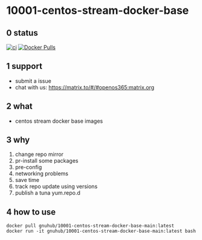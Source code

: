 # 10001-centos-stream-docker-base

## 0 status

[![ci](https://github.com/archlinux365/10001-centos-stream-docker-base/actions/workflows/ci.yml/badge.svg)](https://github.com/archlinux365/10001-centos-stream-docker-base/actions/workflows/ci.yml) [![Docker Pulls](https://img.shields.io/docker/pulls/gnuhub/10001-centos-stream-docker-base-main.svg)](https://hub.docker.com/r/gnuhub/10001-centos-stream-docker-base-main/)

## 1 support

* submit a issue
* chat with us: https://matrix.to/#/#openos365:matrix.org

## 2 what

* centos stream docker base images

## 3 why

1. change repo mirror
1. pr-install some packages
1. pre-config
1. networking problems
1. save time
1. track repo update using versions
1. publish a tuna yum.repo.d

## 4 how to use

```
docker pull gnuhub/10001-centos-stream-docker-base-main:latest
docker run -it gnuhub/10001-centos-stream-docker-base-main:latest bash
```

